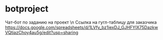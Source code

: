 # botproject
Чат-бот по заданию на проект \n
Ссылка на гугл-таблицу для заказчика https://docs.google.com/spreadsheets/d/1LVfy_bz1iexDJ_GJHFYlX75DazkwVQtiazChoy4au5g/edit?usp=sharing
